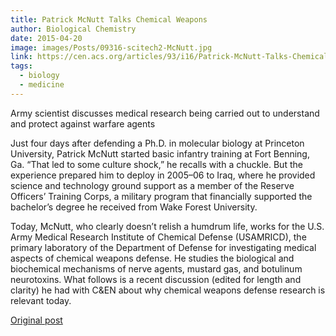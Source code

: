 ```yaml
---
title: Patrick McNutt Talks Chemical Weapons
author: Biological Chemistry
date: 2015-04-20
image: images/Posts/09316-scitech2-McNutt.jpg
link: https://cen.acs.org/articles/93/i16/Patrick-McNutt-Talks-Chemical-Weapons.html
tags:
  - biology
  - medicine
---
```


Army scientist discusses medical research being carried out to understand and protect against warfare agents

Just four days after defending a Ph.D. in molecular biology at Princeton University, Patrick McNutt started basic infantry training at Fort Benning, Ga. “That led to some culture shock,” he recalls with a chuckle. But the experience prepared him to deploy in 2005–06 to Iraq, where he provided science and technology ground support as a member of the Reserve Officers’ Training Corps, a military program that financially supported the bachelor’s degree he received from Wake Forest University.

Today, McNutt, who clearly doesn’t relish a humdrum life, works for the U.S. Army Medical Research Institute of Chemical Defense (USAMRICD), the primary laboratory of the Department of Defense for investigating medical aspects of chemical weapons defense. He studies the biological and biochemical mechanisms of nerve agents, mustard gas, and botulinum neurotoxins. What follows is a recent discussion (edited for length and clarity) he had with C&EN about why chemical weapons defense research is relevant today.

[Original post](https://cen.acs.org/articles/93/i16/Patrick-McNutt-Talks-Chemical-Weapons.html)